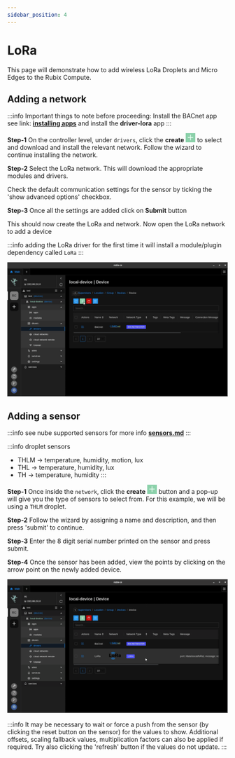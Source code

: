 ```yaml
---
sidebar_position: 4
---
```


# LoRa

This page will demonstrate how to add wireless LoRa Droplets and Micro Edges to the Rubix Compute.

## Adding a network

:::info
Important things to note before proceeding:
Install the BACnet app see link: **[installing apps](../setup/apps.md)** and install the **driver-lora** app
:::

**Step-1** On the controller level, under `drivers`, click the **create** ![add icon](../img/apps/add-button.png) to
select and download and install the relevant network. Follow the wizard to continue installing the network.

**Step-2** Select the LoRa network. This will download the appropriate modules and drivers.

Check the default communication settings for the sensor by ticking the 'show advanced options' checkbox.

**Step-3** Once all the settings are added click on **Submit** button

This should now create the LoRa and network. Now open the LoRa network to add a device

:::info
adding the LoRa driver for the first time it will install a module/plugin dependency called `LoRa`
:::

![max800px](img/adding-lora-network.gif)

## Adding a sensor

:::info
see nube supported sensors for more info **[sensors.md](../../hardware/downloads/sensors.md)**
:::

:::info droplet sensors
- THLM -> temperature, humidity, motion, lux
- THL -> temperature, humidity, lux
- TH -> temperature, humidity
:::

**Step-1** Once inside the `network`, click the **create** ![add icon](../img/apps/add-button.png) button and a pop-up
will give you the type of sensors to select from. For this example, we will be using a `THLM` droplet.

**Step-2** Follow the wizard by assigning a name and description, and then press 'submit' to continue.

**Step-3** Enter the 8 digit serial number printed on the sensor and press submit.

**Step-4** Once the sensor has been added, view the points by clicking on the arrow point on the newly added device.

![max800px](img/adding-lora-droplet.gif)


:::info
It may be necessary to wait or force a push from the sensor (by clicking the reset button on the sensor) for the values
to show. Additional offsets, scaling fallback values, multiplication factors can also be applied if required. Try also
clicking the 'refresh' button if the values do not update.
:::

